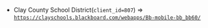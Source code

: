  - Clay County School District(`client_id=807`) => [`https://clayschools.blackboard.com/webapps/Bb-mobile-bb_bb60/`](https://clayschools.blackboard.com/webapps/Bb-mobile-bb_bb60/)
